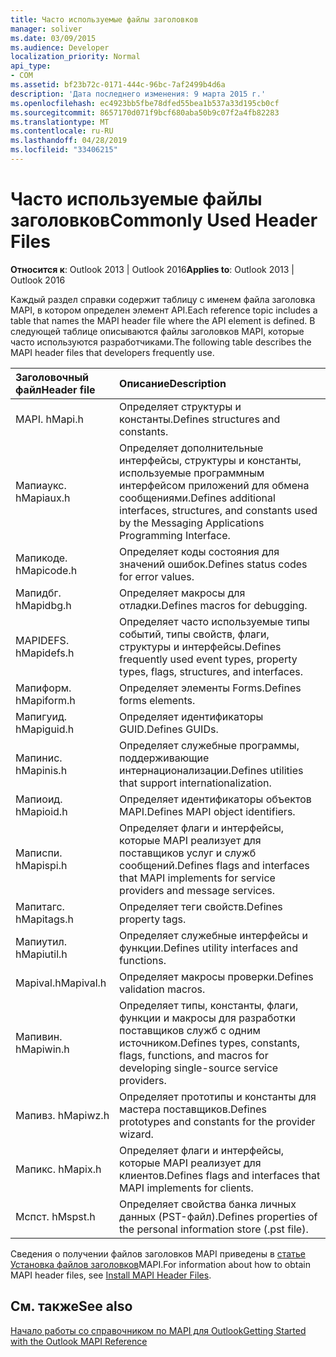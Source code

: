 ```yaml
---
title: Часто используемые файлы заголовков
manager: soliver
ms.date: 03/09/2015
ms.audience: Developer
localization_priority: Normal
api_type:
- COM
ms.assetid: bf23b72c-0171-444c-96bc-7af2499b4d6a
description: 'Дата последнего изменения: 9 марта 2015 г.'
ms.openlocfilehash: ec4923bb5fbe78dfed55bea1b537a33d195cb0cf
ms.sourcegitcommit: 8657170d071f9bcf680aba50b9c07f2a4fb82283
ms.translationtype: MT
ms.contentlocale: ru-RU
ms.lasthandoff: 04/28/2019
ms.locfileid: "33406215"
---
```

# <a name="commonly-used-header-files"></a><span data-ttu-id="9a9e1-103">Часто используемые файлы заголовков</span><span class="sxs-lookup"><span data-stu-id="9a9e1-103">Commonly Used Header Files</span></span>

  
  
<span data-ttu-id="9a9e1-104">**Относится к**: Outlook 2013 | Outlook 2016</span><span class="sxs-lookup"><span data-stu-id="9a9e1-104">**Applies to**: Outlook 2013 | Outlook 2016</span></span> 
  
<span data-ttu-id="9a9e1-105">Каждый раздел справки содержит таблицу с именем файла заголовка MAPI, в котором определен элемент API.</span><span class="sxs-lookup"><span data-stu-id="9a9e1-105">Each reference topic includes a table that names the MAPI header file where the API element is defined.</span></span> <span data-ttu-id="9a9e1-106">В следующей таблице описываются файлы заголовков MAPI, которые часто используются разработчиками.</span><span class="sxs-lookup"><span data-stu-id="9a9e1-106">The following table describes the MAPI header files that developers frequently use.</span></span>
  
|<span data-ttu-id="9a9e1-107">**Заголовочный файл**</span><span class="sxs-lookup"><span data-stu-id="9a9e1-107">**Header file**</span></span>|<span data-ttu-id="9a9e1-108">**Описание**</span><span class="sxs-lookup"><span data-stu-id="9a9e1-108">**Description**</span></span>|
|:-----|:-----|
|<span data-ttu-id="9a9e1-109">MAPI. h</span><span class="sxs-lookup"><span data-stu-id="9a9e1-109">Mapi.h</span></span>  <br/> |<span data-ttu-id="9a9e1-110">Определяет структуры и константы.</span><span class="sxs-lookup"><span data-stu-id="9a9e1-110">Defines structures and constants.</span></span>  <br/> |
|<span data-ttu-id="9a9e1-111">Мапиаукс. h</span><span class="sxs-lookup"><span data-stu-id="9a9e1-111">Mapiaux.h</span></span>  <br/> |<span data-ttu-id="9a9e1-112">Определяет дополнительные интерфейсы, структуры и константы, используемые программным интерфейсом приложений для обмена сообщениями.</span><span class="sxs-lookup"><span data-stu-id="9a9e1-112">Defines additional interfaces, structures, and constants used by the Messaging Applications Programming Interface.</span></span>  <br/> |
|<span data-ttu-id="9a9e1-113">Мапикоде. h</span><span class="sxs-lookup"><span data-stu-id="9a9e1-113">Mapicode.h</span></span>  <br/> |<span data-ttu-id="9a9e1-114">Определяет коды состояния для значений ошибок.</span><span class="sxs-lookup"><span data-stu-id="9a9e1-114">Defines status codes for error values.</span></span>  <br/> |
|<span data-ttu-id="9a9e1-115">Мапидбг. h</span><span class="sxs-lookup"><span data-stu-id="9a9e1-115">Mapidbg.h</span></span>  <br/> |<span data-ttu-id="9a9e1-116">Определяет макросы для отладки.</span><span class="sxs-lookup"><span data-stu-id="9a9e1-116">Defines macros for debugging.</span></span>  <br/> |
|<span data-ttu-id="9a9e1-117">MAPIDEFS. h</span><span class="sxs-lookup"><span data-stu-id="9a9e1-117">Mapidefs.h</span></span>  <br/> |<span data-ttu-id="9a9e1-118">Определяет часто используемые типы событий, типы свойств, флаги, структуры и интерфейсы.</span><span class="sxs-lookup"><span data-stu-id="9a9e1-118">Defines frequently used event types, property types, flags, structures, and interfaces.</span></span>  <br/> |
|<span data-ttu-id="9a9e1-119">Мапиформ. h</span><span class="sxs-lookup"><span data-stu-id="9a9e1-119">Mapiform.h</span></span>  <br/> |<span data-ttu-id="9a9e1-120">Определяет элементы Forms.</span><span class="sxs-lookup"><span data-stu-id="9a9e1-120">Defines forms elements.</span></span>  <br/> |
|<span data-ttu-id="9a9e1-121">Мапигуид. h</span><span class="sxs-lookup"><span data-stu-id="9a9e1-121">Mapiguid.h</span></span>  <br/> |<span data-ttu-id="9a9e1-122">Определяет идентификаторы GUID.</span><span class="sxs-lookup"><span data-stu-id="9a9e1-122">Defines GUIDs.</span></span>  <br/> |
|<span data-ttu-id="9a9e1-123">Мапинис. h</span><span class="sxs-lookup"><span data-stu-id="9a9e1-123">Mapinis.h</span></span>  <br/> |<span data-ttu-id="9a9e1-124">Определяет служебные программы, поддерживающие интернационализации.</span><span class="sxs-lookup"><span data-stu-id="9a9e1-124">Defines utilities that support internationalization.</span></span>  <br/> |
|<span data-ttu-id="9a9e1-125">Мапиоид. h</span><span class="sxs-lookup"><span data-stu-id="9a9e1-125">Mapioid.h</span></span>  <br/> |<span data-ttu-id="9a9e1-126">Определяет идентификаторы объектов MAPI.</span><span class="sxs-lookup"><span data-stu-id="9a9e1-126">Defines MAPI object identifiers.</span></span>  <br/> |
|<span data-ttu-id="9a9e1-127">Маписпи. h</span><span class="sxs-lookup"><span data-stu-id="9a9e1-127">Mapispi.h</span></span>  <br/> |<span data-ttu-id="9a9e1-128">Определяет флаги и интерфейсы, которые MAPI реализует для поставщиков услуг и служб сообщений.</span><span class="sxs-lookup"><span data-stu-id="9a9e1-128">Defines flags and interfaces that MAPI implements for service providers and message services.</span></span>  <br/> |
|<span data-ttu-id="9a9e1-129">Мапитагс. h</span><span class="sxs-lookup"><span data-stu-id="9a9e1-129">Mapitags.h</span></span>  <br/> |<span data-ttu-id="9a9e1-130">Определяет теги свойств.</span><span class="sxs-lookup"><span data-stu-id="9a9e1-130">Defines property tags.</span></span>  <br/> |
|<span data-ttu-id="9a9e1-131">Мапиутил. h</span><span class="sxs-lookup"><span data-stu-id="9a9e1-131">Mapiutil.h</span></span>  <br/> |<span data-ttu-id="9a9e1-132">Определяет служебные интерфейсы и функции.</span><span class="sxs-lookup"><span data-stu-id="9a9e1-132">Defines utility interfaces and functions.</span></span>  <br/> |
|<span data-ttu-id="9a9e1-133">Mapival.h</span><span class="sxs-lookup"><span data-stu-id="9a9e1-133">Mapival.h</span></span>  <br/> |<span data-ttu-id="9a9e1-134">Определяет макросы проверки.</span><span class="sxs-lookup"><span data-stu-id="9a9e1-134">Defines validation macros.</span></span>  <br/> |
|<span data-ttu-id="9a9e1-135">Мапивин. h</span><span class="sxs-lookup"><span data-stu-id="9a9e1-135">Mapiwin.h</span></span>  <br/> |<span data-ttu-id="9a9e1-136">Определяет типы, константы, флаги, функции и макросы для разработки поставщиков служб с одним источником.</span><span class="sxs-lookup"><span data-stu-id="9a9e1-136">Defines types, constants, flags, functions, and macros for developing single-source service providers.</span></span>  <br/> |
|<span data-ttu-id="9a9e1-137">Мапивз. h</span><span class="sxs-lookup"><span data-stu-id="9a9e1-137">Mapiwz.h</span></span>  <br/> |<span data-ttu-id="9a9e1-138">Определяет прототипы и константы для мастера поставщиков.</span><span class="sxs-lookup"><span data-stu-id="9a9e1-138">Defines prototypes and constants for the provider wizard.</span></span>  <br/> |
|<span data-ttu-id="9a9e1-139">Мапикс. h</span><span class="sxs-lookup"><span data-stu-id="9a9e1-139">Mapix.h</span></span>  <br/> |<span data-ttu-id="9a9e1-140">Определяет флаги и интерфейсы, которые MAPI реализует для клиентов.</span><span class="sxs-lookup"><span data-stu-id="9a9e1-140">Defines flags and interfaces that MAPI implements for clients.</span></span>  <br/> |
|<span data-ttu-id="9a9e1-141">Мспст. h</span><span class="sxs-lookup"><span data-stu-id="9a9e1-141">Mspst.h</span></span>  <br/> |<span data-ttu-id="9a9e1-142">Определяет свойства банка личных данных (PST-файл).</span><span class="sxs-lookup"><span data-stu-id="9a9e1-142">Defines properties of the personal information store (.pst file).</span></span>  <br/> |
   
<span data-ttu-id="9a9e1-143">Сведения о получении файлов заголовков MAPI приведены в [статье Установка файлов заголовков](how-to-install-mapi-header-files.md)MAPI.</span><span class="sxs-lookup"><span data-stu-id="9a9e1-143">For information about how to obtain MAPI header files, see [Install MAPI Header Files](how-to-install-mapi-header-files.md).</span></span>
  
## <a name="see-also"></a><span data-ttu-id="9a9e1-144">См. также</span><span class="sxs-lookup"><span data-stu-id="9a9e1-144">See also</span></span>



[<span data-ttu-id="9a9e1-145">Начало работы со справочником по MAPI для Outlook</span><span class="sxs-lookup"><span data-stu-id="9a9e1-145">Getting Started with the Outlook MAPI Reference</span></span>](getting-started-with-the-outlook-mapi-reference.md)

